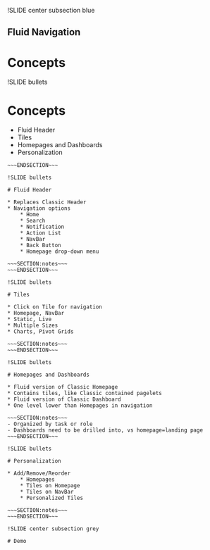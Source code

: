 !SLIDE center subsection blue

## Fluid Navigation
# Concepts

!SLIDE bullets

# Concepts
* Fluid Header
* Tiles
* Homepages and Dashboards
* Personalization
~~~SECTION:notes~~~
~~~ENDSECTION~~~

!SLIDE bullets

# Fluid Header

* Replaces Classic Header
* Navigation options    
    * Home
    * Search
    * Notification
    * Action List
    * NavBar     
    * Back Button
    * Homepage drop-down menu

~~~SECTION:notes~~~
~~~ENDSECTION~~~

!SLIDE bullets

# Tiles

* Click on Tile for navigation
* Homepage, NavBar
* Static, Live
* Multiple Sizes
* Charts, Pivot Grids

~~~SECTION:notes~~~
~~~ENDSECTION~~~

!SLIDE bullets

# Homepages and Dashboards

* Fluid version of Classic Homepage
* Contains tiles, like Classic contained pagelets
* Fluid version of Classic Dashboard
* One level lower than Homepages in navigation

~~~SECTION:notes~~~
- Organized by task or role
- Dashboards need to be drilled into, vs homepage=landing page
~~~ENDSECTION~~~

!SLIDE bullets

# Personalization

* Add/Remove/Reorder
    * Homepages
    * Tiles on Homepage
    * Tiles on NavBar
    * Personalized Tiles

~~~SECTION:notes~~~
~~~ENDSECTION~~~

!SLIDE center subsection grey

# Demo
